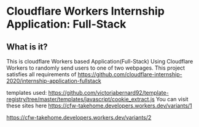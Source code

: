 # Cloudflare Workers Internship Application: Full-Stack

## What is it?

This is cloudflare Workers based Application(Full-Stack)
Using Cloudflare Workers to randomly send users to one of two webpages. This project satisfies all requirements of https://github.com/cloudflare-internship-2020/internship-application-fullstack

templates used:
https://github.com/victoriabernard92/template-registry/tree/master/templates/javascript/cookie_extract.js
You can visit these sites here
https://cfw-takehome.developers.workers.dev/variants/1

https://cfw-takehome.developers.workers.dev/variants/2



